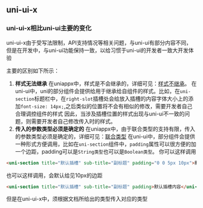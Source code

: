 ## uni-ui-x

### uni-ui-x相比uni-ui主要的变化
uni-ui-x由于受写法限制，API支持情况等相关问题，与uni-ui有部分内容不同，但是在开发中，与uni-ui功能保持一致，以给习惯于uni-ui的开发者一致大开发体验

主要的区别如下所示：
1. **样式无法继承**
  在uniappx中，样式是不会继承的，详细可见：[样式不继承](https://doc.dcloud.net.cn/uni-app-x/css/#stylenoextends)。
  在uni-ui中，uni的部分组件会提供给用于继承给自组件的样式。比如，在`uni-section`标题栏中，在`right-slot`插槽处会给放入插槽的内容字体大小上的添加`font-size: 14px;`,之后类似的位置将不会有相似的修改，需要开发者自己合理调控组件的样式
  因此，当涉及插槽位置的样式出现与uni-ui不一致的问题，则需要开发者自己修改传入时的样式。
2. **传入的参数类型必须是确定的**
  在uniappx中，由于联合类型的支持有限，传入的参数类型必须是确定的，详细可见：[联合类型](https://doc.dcloud.net.cn/uni-app-x/uts/data-type.html#union-type)
  在uni-ui中，部分组件会提供一种形式方便调用，比如在`uni-section`组件中，`padding`属性可以很方便的加一个边距，padding可以是`String类型`也可以是`Boolean类型`。
  你可以这样调用
  ```html
  <uni-section title="默认插槽" sub-title="副标题" padding="0 0 5px 10px">默认插槽内容</uni-section>
  ```
  也可以这样调用，会默认给见10px的边距
  ```html
  <uni-section title="默认插槽" sub-title="副标题" padding>默认插槽内容</uni-section>
  ```
  但是在uni-ui-x中，须根据文档所给出的类型传入对应的类型

